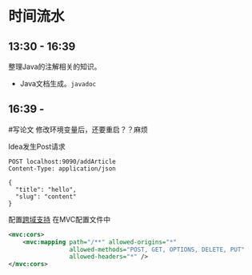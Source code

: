 # 时间流水
## 13:30 - 16:39
整理Java的注解相关的知识。

- Java文档生成。`javadoc`
## 16:39 - 
#写论文 
修改环境变量后，还要重启？？麻烦

Idea发生Post请求
```
POST localhost:9090/addArticle
Content-Type: application/json

{
  "title": "hello",
  "slug": "content"
}
```

配置[跨域支持](https://developer.mozilla.org/zh-CN/docs/Web/HTTP/CORS)
在MVC配置文件中
```xml
<mvc:cors>  
    <mvc:mapping path="/**" allowed-origins="*"  
                 allowed-methods="POST, GET, OPTIONS, DELETE, PUT"  
                 allowed-headers="*" />  
</mvc:cors>
```